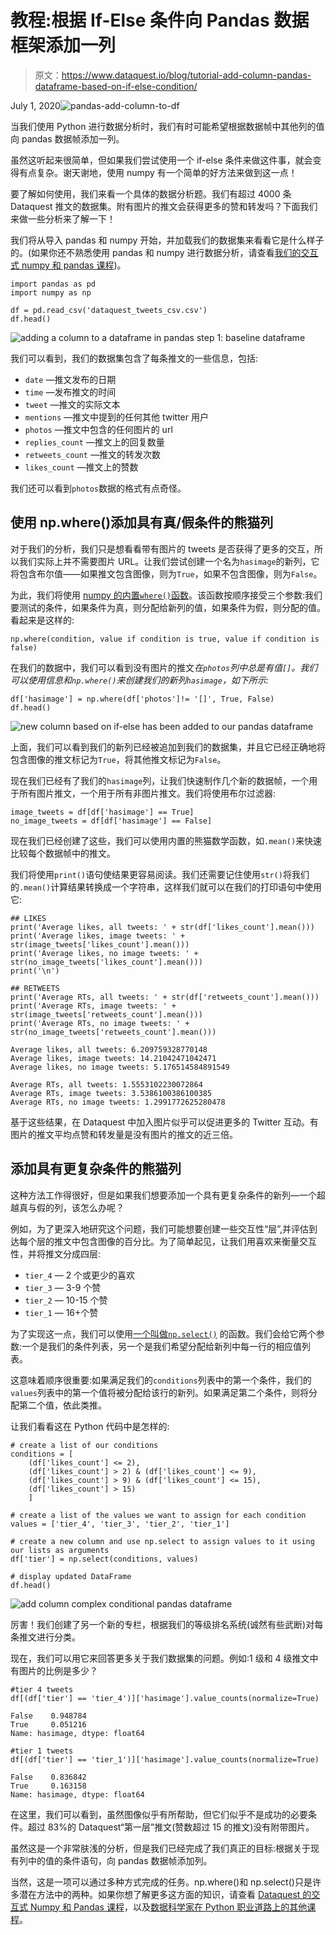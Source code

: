 # 教程:根据 If-Else 条件向 Pandas 数据框架添加一列

> 原文：<https://www.dataquest.io/blog/tutorial-add-column-pandas-dataframe-based-on-if-else-condition/>

July 1, 2020![pandas-add-column-to-df](img/5a4cf13a8742d3c0a507909df6c4977d.png)

当我们使用 Python 进行数据分析时，我们有时可能希望根据数据帧中其他列的值向 pandas 数据帧添加一列。

虽然这听起来很简单，但如果我们尝试使用一个 if-else 条件来做这件事，就会变得有点复杂。谢天谢地，使用 numpy 有一个简单的好方法来做到这一点！

要了解如何使用，我们来看一个具体的数据分析题。我们有超过 4000 条 Dataquest 推文的数据集。附有图片的推文会获得更多的赞和转发吗？下面我们来做一些分析来了解一下！

我们将从导入 pandas 和 numpy 开始，并加载我们的数据集来看看它是什么样子的。(如果你还不熟悉使用 pandas 和 numpy 进行数据分析，请查看[我们的交互式 numpy 和 pandas 课程](https://www.dataquest.io/course/pandas-fundamentals/))。

```
import pandas as pd
import numpy as np

df = pd.read_csv('dataquest_tweets_csv.csv')
df.head()
```

![adding a column to a dataframe in pandas step 1: baseline dataframe](img/0b5a2695d43c389bccb4385210fb7e90.png "add-column-to-pandas-dataframe")

我们可以看到，我们的数据集包含了每条推文的一些信息，包括:

*   `date` —推文发布的日期
*   `time` —发布推文的时间
*   `tweet` —推文的实际文本
*   `mentions` —推文中提到的任何其他 twitter 用户
*   `photos` —推文中包含的任何图片的 url
*   `replies_count` —推文上的回复数量
*   `retweets_count` —推文的转发次数
*   `likes_count` —推文上的赞数

我们还可以看到`photos`数据的格式有点奇怪。

## 使用 np.where()添加具有真/假条件的熊猫列

对于我们的分析，我们只是想看看带有图片的 tweets 是否获得了更多的交互，所以我们实际上并不需要图片 URL。让我们尝试创建一个名为`hasimage`的新列，它将包含布尔值——如果推文包含图像，则为`True`，如果不包含图像，则为`False`。

为此，我们将使用 [numpy 的内置`where()`函数](https://numpy.org/doc/stable/reference/generated/numpy.where.html)。该函数按顺序接受三个参数:我们要测试的条件，如果条件为真，则分配给新列的值，如果条件为假，则分配的值。看起来是这样的:

```
np.where(condition, value if condition is true, value if condition is false)
```

在我们的数据中，我们可以看到没有图片的推文*在`photos`列中总是有值`[]`。我们可以使用信息和`np.where()`来创建我们的新列`hasimage`，如下所示:*

```
df['hasimage'] = np.where(df['photos']!= '[]', True, False)
df.head()
```

![new column based on if-else has been added to our pandas dataframe](img/d823c3b2161828625527f7184aabb11b.png "column added to pandas dataframe")

上面，我们可以看到我们的新列已经被追加到我们的数据集，并且它已经正确地将包含图像的推文标记为`True`，将其他推文标记为`False`。

现在我们已经有了我们的`hasimage`列，让我们快速制作几个新的数据帧，一个用于所有图片推文，一个用于所有非图片推文。我们将使用布尔过滤器:

```
image_tweets = df[df['hasimage'] == True]
no_image_tweets = df[df['hasimage'] == False]
```

现在我们已经创建了这些，我们可以使用内置的熊猫数学函数，如`.mean()`来快速比较每个数据帧中的推文。

我们将使用`print()`语句使结果更容易阅读。我们还需要记住使用`str()`将我们的`.mean()`计算结果转换成一个字符串，这样我们就可以在我们的打印语句中使用它:

```
## LIKES
print('Average likes, all tweets: ' + str(df['likes_count'].mean()))
print('Average likes, image tweets: ' + str(image_tweets['likes_count'].mean()))
print('Average likes, no image tweets: ' + str(no_image_tweets['likes_count'].mean()))
print('\n')

## RETWEETS
print('Average RTs, all tweets: ' + str(df['retweets_count'].mean()))
print('Average RTs, image tweets: ' + str(image_tweets['retweets_count'].mean()))
print('Average RTs, no image tweets: ' + str(no_image_tweets['retweets_count'].mean()))
```

```
Average likes, all tweets: 6.209759328770148
Average likes, image tweets: 14.21042471042471
Average likes, no image tweets: 5.176514584891549

Average RTs, all tweets: 1.5553102230072864
Average RTs, image tweets: 3.5386100386100385
Average RTs, no image tweets: 1.2991772625280478
```

基于这些结果，在 Dataquest 中加入图片似乎可以促进更多的 Twitter 互动。有图片的推文平均点赞和转发量是没有图片的推文的近三倍。

## 添加具有更复杂条件的熊猫列

这种方法工作得很好，但是如果我们想要添加一个具有更复杂条件的新列—一个超越真与假的列，该怎么办呢？

例如，为了更深入地研究这个问题，我们可能想要创建一些交互性“层”,并评估到达每个层的推文中包含图像的百分比。为了简单起见，让我们用喜欢来衡量交互性，并将推文分成四层:

*   `tier_4` — 2 个或更少的喜欢
*   `tier_3` — 3-9 个赞
*   `tier_2` — 10-15 个赞
*   `tier_1` — 16+个赞

为了实现这一点，我们可以使用[一个叫做`np.select()`](https://numpy.org/doc/stable/reference/generated/numpy.select.html) 的函数。我们会给它两个参数:一个是我们的条件列表，另一个是我们希望分配给新列中每一行的相应值列表。

这意味着顺序很重要:如果满足我们的`conditions`列表中的第一个条件，我们的`values`列表中的第一个值将被分配给该行的新列。如果满足第二个条件，则将分配第二个值，依此类推。

让我们看看这在 Python 代码中是怎样的:

```
# create a list of our conditions
conditions = [
    (df['likes_count'] <= 2),
    (df['likes_count'] > 2) & (df['likes_count'] <= 9),
    (df['likes_count'] > 9) & (df['likes_count'] <= 15),
    (df['likes_count'] > 15)
    ]

# create a list of the values we want to assign for each condition
values = ['tier_4', 'tier_3', 'tier_2', 'tier_1']

# create a new column and use np.select to assign values to it using our lists as arguments
df['tier'] = np.select(conditions, values)

# display updated DataFrame
df.head()
```

![](img/e4617d70bd5e28e3c2649a4dfac1377b.png "add column complex conditional pandas dataframe")

厉害！我们创建了另一个新的专栏，根据我们的等级排名系统(诚然有些武断)对每条推文进行分类。

现在，我们可以用它来回答更多关于我们数据集的问题。例如:1 级和 4 级推文中有图片的比例是多少？

```
#tier 4 tweets
df[(df['tier'] == 'tier_4')]['hasimage'].value_counts(normalize=True)
```

```
False    0.948784
True     0.051216
Name: hasimage, dtype: float64
```

```
#tier 1 tweets
df[(df['tier'] == 'tier_1')]['hasimage'].value_counts(normalize=True)
```

```
False    0.836842
True     0.163158
Name: hasimage, dtype: float64
```

在这里，我们可以看到，虽然图像似乎有所帮助，但它们似乎不是成功的必要条件。超过 83%的 Dataquest“第一层”推文(赞数超过 15 的推文)没有附带图片。

虽然这是一个非常肤浅的分析，但是我们已经完成了我们真正的目标:根据关于现有列中的值的条件语句，向 pandas 数据帧添加列。

当然，这是一项可以通过多种方式完成的任务。np.where()和 np.select()只是许多潜在方法中的两种。如果你想了解更多这方面的知识，请查看 [Dataquest 的交互式 Numpy 和 Pandas 课程](https://www.dataquest.io/course/pandas-fundamentals/)，以及[数据科学家在 Python 职业道路上的其他课程](https://www.dataquest.io/path/data-scientist/)。